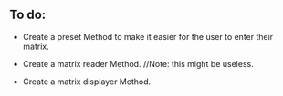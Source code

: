 ## To do:
- Create a preset Method to make it easier for the user to enter their matrix.

- Create a matrix reader Method. //Note: this might be useless.

- Create a matrix displayer Method.